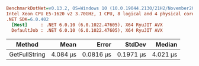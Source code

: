 ``` ini

BenchmarkDotNet=v0.13.2, OS=Windows 10 (10.0.19044.2130/21H2/November2021Update)
Intel Xeon CPU E5-1620 v2 3.70GHz, 1 CPU, 8 logical and 4 physical cores
.NET SDK=6.0.402
  [Host]     : .NET 6.0.10 (6.0.1022.47605), X64 RyuJIT AVX
  DefaultJob : .NET 6.0.10 (6.0.1022.47605), X64 RyuJIT AVX


```
|        Method |     Mean |     Error |    StdDev |   Median |
|-------------- |---------:|----------:|----------:|---------:|
| GetFullString | 4.084 μs | 0.0816 μs | 0.1971 μs | 4.021 μs |
